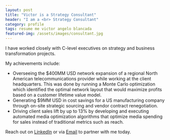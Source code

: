 ```yaml
---
layout: post
title: "Victor is a Strategy Consultant"
header: "I am a <br> Strategy Consultant"
category: profile
tags: resume me victor angelo blancada
featured-img: /assets/images/consultant.jpg
---
```


I have worked closely with C-level executives on strategy and business transformation projects.

My achievements include:

- Overseeing the $400MM USD network expansion of a regional North American telecommunications provider while working at the client headquarters. This was done by running a Monte Carlo optimization which identified the optimal network layout that would maximize profits based on a customer lifetime value model.
- Generating $9MM USD in cost savings for a US manufacturing company through on-site strategic sourcing and vendor contract renegotiation.
- Driving client sales lift by up to 13% by developing and executing automated media optimization algorithms that optimize media spending for sales instead of traditional metrics such as reach.

Reach out on [LinkedIn](https://www.linkedin.com/in/geloblancada/) or via [Email](mailto:naturalproblemsolver@gmail.com) to partner with me today.

